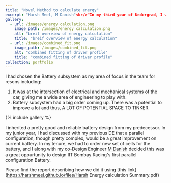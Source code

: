 ```yaml
---
title: "Novel Method to calculate energy"
excerpt: "Harsh Meel, M Danish"<br/>"In my third year of Undergrad, I worked in capacity of Mechanical Design Engineer for [IIT Bombay Racing](https://www.iitbracing.org/). The team builds a battery run fomula style car from scratch in a year and runs it at Formula Student UK, a international student competition, where we Won in Design Event 2021. " 
gallery:
  - url: /images/energy calculation.png
    image_path: /images/energy calculation.png
    alt: "breif overview of energy calculation"
    title: "breif overview of energy calculation"
  - url: /images/combined_fit.png
    image_path: /images/combined_fit.png
    alt: "combined fitting of driver profile"
    title: "combined fitting of driver profile"
collection: portfolio
---
```

I had chosen the Battery subsystem as my area of focus in the team for resons including:
1. It was at the intersection of electrical and mechanical systems of the car, giving me a wide area of engineering to play with.
2. Battery subsystem had a big order coming up. There was a potential to improve a lot and thus, A LOT OF POTENTIAL SPACE TO TINKER.

{% include gallery %}

I inherited a pretty good and reliable battery design from my predecessor. In my junior year, I had discussed with my previous DE that a parallel configuration, though pretty complex, would be a great improvement on current battery.
In my tenure, we had to order new set of cells for the battery, and I along with my co-Design Engineer [M Danish](https://www.linkedin.com/in/danish-m-444848198/) decided this was a great oppurtunity to design IIT Bombay Racing's first parallel configuration Battery.

Please find the report describing how we did it using [this link](https://harshmeel.github.io/files/Harsh Energy calculation Summary.pdf)
